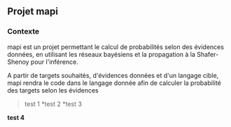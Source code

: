 ## Projet mapi

### Contexte

mapi est un projet permettant le calcul de probabilités selon des évidences données, en utilisant les réseaux bayésiens et la propagation à la Shafer-Shenoy pour l'inférence.

A partir de targets souhaités, d'évidences données et d'un langage cible, mapi rendra le code dans le langage donnée afin de calculer la probabilité des targets selon les évidences


>test 1
*test 2
*test 3

**test 4**
